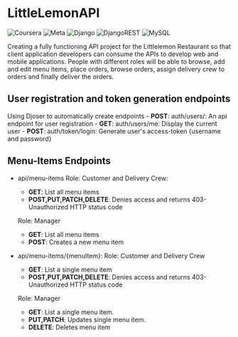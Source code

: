 # LittleLemonAPI
![Coursera](https://img.shields.io/badge/Coursera-%230056D2.svg?style=for-the-badge&logo=Coursera&logoColor=white)
![Meta](https://img.shields.io/badge/Meta-0668E1?style=flat&logo=meta&logoColor=white)
![Django](https://img.shields.io/badge/Django-092e20?style=flat&logo=django&logoColor=white)
![DjangoREST](https://img.shields.io/badge/DJANGO-REST-ff1709?style=for-the-badge&logo=django&logoColor=white&color=ff1709&labelColor=gray)
![MySQL](https://img.shields.io/badge/mysql-%2300f.svg?style=for-the-badge&logo=mysql&logoColor=white)

Creating a fully functioning API project for the Littlelemon Restaurant so that client application developers can consume the APIs to develop web and mobile applications. People with different roles will be able to browse, add and edit menu items, place orders, browse orders, assign delivery crew to orders and finally deliver the orders.

## User registration and token generation endpoints
Using Djoser to automatically create endpoints
    - **POST**: auth/users/: An api endpoint for user registration
    - **GET**:  auth/users/me: Display the current user
    - **POST**: auth/token/login: Generate user's access-token {username and password}

## Menu-Items Endpoints
- api/menu-items 
    Role: Customer and Delivery Crew:
    - **GET**: List all menu items
    - **POST,PUT,PATCH,DELETE**: Denies access and returns 403-Unauthorized HTTP status code

    Role: Manager
    - **GET**: List all menu items
    - **POST**: Creates a new menu item

- api/menu-items/{menuItem}:
    Role: Customer and Delivery Crew
    - **GET**: List a single menu item
    - **POST,PUT,PATCH,DELETE**: Denies access and returns 403-Unauthorized HTTP status code

    Role: Manager
    - **GET**: List a single menu item.
    - **PUT,PATCH**: Updates single menu item.
    - **DELETE**: Deletes menu item  





